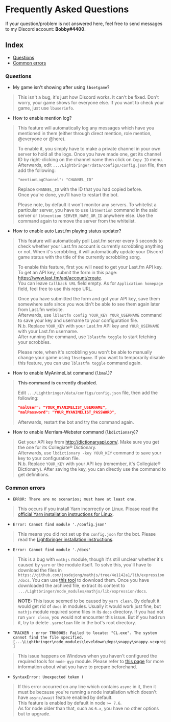 # Frequently Asked Questions
If your question/problem is not answered here, feel free to send messages to my Discord account: **Bobby#4400**.

## Index
- [Questions](#questions)
- [Common errors](#common-errors)

### Questions
- My game isn't showing after using `lbsetgame`?
> This isn't a bug, it's just how Discord works. It can't be fixed. Don't worry, your game shows for everyone else. If you want to check your game, just use `lbuserinfo`.

- How to enable mention log?
> This feature will automatically log any messages which have you mentioned in them (either through direct mention, role mention, @everyone or @here).  
>
> To enable it, you simply have to make a private channel in your own server to hold all the logs. Once you have made one, get its channel ID by right-clicking on the channel name then click on `Copy ID` menu.  
Afterwards, edit `.../Lightbringer/data/configs/config.json` file, then add the following:
> ```
> "mentionLogChannel": "CHANNEL_ID"
> ```
> Replace `CHANNEL_ID` with the ID that you had copied before.  
Once you're done, you'll have to restart the bot.
>
> Please note, by default it won't monitor any servers. To whitelist a particular server, you have to use `lbtmention` command in the said server or `lbtmention SERVER_NAME_OR_ID` anywhere else. Use the command again to remove the server from the whitelist.

- How to enable auto Last.fm playing status updater?
> This feature will automatically poll Last.fm server every 5 seconds to check whether your Last.fm account is currently scrobbling anything or not. When it's scrobbling, it will automatically update your Discord game status with the title of the currently scrobbling song.  
>
> To enable this feature, first you will need to get your Last.fm API key.  
> To get an API key, submit the form in this page: https://www.last.fm/api/account/create.  
> You can leave `Callback URL` field empty. As for `Application homepage` field, feel free to use this repo URL.  
>
> Once you have submitted the form and got your API key, save them somewhere safe since you wouldn't be able to see them again later from Last.fm website.  
> Afterwards, use `lblastfm config YOUR_KEY YOUR_USERNAME` command to save your key and username to your configuration file.  
> N.b. Replace `YOUR_KEY` with your Last.fm API key and `YOUR_USERNAME` with your Last.fm username.  
> After running the command, use `lblastfm toggle` to start fetching your scrobbles.  
>
> Please note, when it's scrobbling you won't be able to manually change your game using `lbsetgame`. If you want to temporarily disable this feature, you can use `lblastfm toggle` command again.

- How to enable MyAnimeList command (`lbmal`)?
> **This command is currently disabled.**
>
> Edit `.../Lightbringer/data/configs/config.json` file, then add the following:
> ```json
> "malUser": "YOUR_MYANIMELIST_USERNAME",
> "malPassword": "YOUR_MYANIMELIST_PASSWORD",
> ```
> Afterwards, restart the bot and try the command again.

- How to enable Merriam-Webster command (`lbdictionary`)?
> Get your API key from http://dictionaryapi.com/. Make sure you get the one for its Collegiate® Dictionary.  
> Afterwards, use `lbdictionary -key YOUR_KEY` command to save your key to your configuration file.  
> N.b. Replace `YOUR_KEY` with your API key (remember, it's Collegiate® Dictionary).
> After saving the key, you can directly use the command to get definitions.

### Common errors
- `ERROR: There are no scenarios; must have at least one.`
> This occurs if you install Yarn incorrectly on Linux. Please read the [official Yarn installation instructions for Linux](http://yarnpkg.com/en/docs/install#linux-tab).

- `Error: Cannot find module './config.json'`
> This means you did not set up the `config.json` for the bot. Please read the [Lightbringer installation instructions](https://github.com/BobbyWibowo/Lightbringer#installing).

- `Error: Cannot find module './docs'`
> This is a bug with `mathjs` module, though it's still unclear whether it's caused by `yarn` or the module itself. To solve this, you'll have to download the files in `https://github.com/josdejong/mathjs/tree/4e1142a1/lib/expression/docs`. You can use [this tool](https://minhaskamal.github.io/DownGit/#/home?url=https://github.com/josdejong/mathjs/tree/4e1142a1/lib/expression/docs) to download them. Once you have downloaded the archived file, extract its content to `.../Lightbringer/node_modules/mathjs/lib/expression/docs`.
>
> **NOTE:** This issue seemed to be caused by `yarn clean`. By default it would get rid of `docs` in modules. Usually it would work just fine, but `mathjs` module required some files in its `docs` directory. If you had not run `yarn clean`, you would not encounter this issue. But if you had run it, try to delete `.yarnclean` file in the bot's root directory.

- `TRACKER : error TRK0005: Failed to locate: "CL.exe". The system cannot find the file specified. [...\Lightbringer\node_modules\leveldown\deps\snappy\snappy.vcxproj]`
> This issue happens on Windows when you haven't configured the required tools for `node-gyp` module. Please refer to [this page](https://github.com/nodejs/node-gyp#on-windows) for more information about what you have to prepare beforehand.

- `SyntaxError: Unexpected token (`
> If this error occurred on any line which contains `async` in it, then it must be because you're running a node installation which doesn't have `async/await` feature enabled by default.  
This feature is enabled by default in node `>= 7.6`.  
As for node older than that, such as `6.x`, you have no other options but to upgrade.
